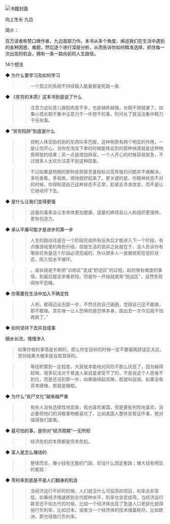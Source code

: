 <img src="https://wfqqreader-1252317822.image.myqcloud.com/cover/523/31265523/t6_31265523.jpg" alt="书籍封面" class="wr_bookCover_img">

向上生长
九边

简介：

百万读者称赞口碑作者，九边首部力作。本书从多个角度，阐述我们在生活中遇到的各种困惑、难题，然后逐个进行深层分析，从而告诉你如何精准选择，抓住每一次出现的机会，拥有一条一路向前的人生路径。

14个想法

◆ 为什么要学习及如何学习

>> 一个孤立的系统不持续输入能量都是死路一条

◆ 《贫穷的本质》这本书到底说了什么

>> 注意力这玩意儿跟肌肉差不多，也是越练越强，长期不用就废了。如果小孩长期不集中注意力干一件想干的事，时间长了就没法集中精力干任何事。

◆ “贫穷陷阱”到底是什么

>> 控制人体奖励机制的东西叫多巴胺，这种物质有两个明显的作用，一是让你开心，当你在淘宝下单的时候能体会到的那种快感就是这种物质释放的结果；另一点是增加排尿，一个人开心的时候容易尿急，不过很多人太欢乐注意不到这种现象。

>> 不过如果是短期的那种皮质醇含量指标过高导致的问题并不难解决，多吃香蕉，多锻炼，很快就好起来了。更关键的是，你精神状态不对的时候，你得知道自己这种状态不正常，赶紧去寻求改变，而不是让它继续坏下去。

◆ 是什么让我们变得更强

>> 适量的毒素会让生命体更加健康，适量的麻烦会让人和组织更强悍，更有创造力。

◆ 承认平庸可能才是进步的第一步

>> 人生的路往往是在一个阶段完成所有任务后才能进入下一个阶段，有点像游戏里的角色升级，但是生活的诡异之处就在于，没人告诉你有哪些任务是这个阶段必须完成的，所以很多人一直被锁死在低阶状态，陷入低水平循环。

>> 。成长就是不断把“训练区”变成“舒适区”的过程，起初很有难度的事情，到最后就会举重若轻。但是你一开始就直奔“挑战区”，自然失败得惨不忍睹。

◆ 你需要在生活中加入不确定性

>> 人吧，都得迈出去那一步，不然总给自己画圈，觉得自己这不能做，那不敢做。其实唯一让人恐惧的是恐惧本身，跳出去一次今后就不怕再跳了。”

◆ 如何坚持下去并且成事

细水长流，慢慢渗入
>如果你做的事情是长期的，那么你定目标的时候一定不要偏离舒适区太远，否则结果大概率是自取其辱的。

>> 等钱积累到一定程度，大家就本能地对风险不那么厌恶了，因为输得起嘛。很多玩法对于普通人来说是承受不了的，不是说这个人思维不到位，而是还没到那一步，如果输得起去赌，那就叫投资。如果没有资本硬赌，那就是赌棍。

◆ 为什么“丧尸文化”越来越严重

>> 有些人没有选择性地崇美，我也喜欢美国，但是要批判性地喜欢，没必要把他们的消极事物都喜欢了，比如美国人整体反智这件事，绝对值得我们鄙夷。

◆ 最可怕的事，是你对“经济周期”一无所知

>> 经济危机的本质都是债务危机。

◆ 富人是怎么赚钱的

>> 整体而言，赚小钱有无数的门路，却没什么固定套路；赚大钱有明显的套路：

◆ 零利率到底是不是人们翻身的机会

>> 当经济运行不好的时候，人们就没什么可投资的项目，利率会非常低。如果经济增速跌到古代那种水平，利率也会变成零。当经济运行甚至还不如古代的时候，比如一个经济体出现了急速人口老龄化就得施行负利率，比如日本。或者当一个经济体的技术储备耗尽，比如欧洲，那也得施行负利率。